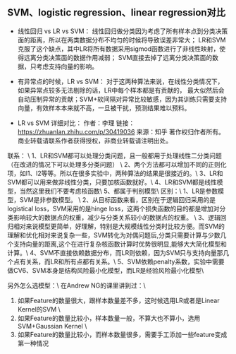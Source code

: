 ## SVM、logistic regression、linear regression对比

- 线性回归 vs LR vs SVM：
线性回归做分类因为考虑了所有样本点到分类决策面的距离，所以在两类数据分布不均匀的时候将导致误差非常大；
LR和SVM克服了这个缺点，其中LR将所有数据采用sigmod函数进行了非线性映射，使得远离分类决策面的数据作用减弱；
SVM直接去掉了远离分类决策面的数据，只考虑支持向量的影响。

- 有异常点的时候，LR vs SVM：
对于这两种算法来说，在线性分类情况下，如果异常点较多无法剔除的话，LR中每个样本都是有贡献的，
最大似然后会自动压制异常的贡献；SVM+软间隔对异常比较敏感，因为其训练只需要支持向量，有效样本本来就不高，一旦被干扰，预测结果难以预料。

- LR vs SVM 详细对比：
作者：李理
链接：https://zhuanlan.zhihu.com/p/30419036
来源：知乎
著作权归作者所有。商业转载请联系作者获得授权，非商业转载请注明出处。

联系： \\
1、LR和SVM都可以处理分类问题，且一般都用于处理线性二分类问题（在改进的情况下可以处理多分类问题） \\
2、两个方法都可以增加不同的正则化项，如l1、l2等等。所以在很多实验中，两种算法的结果是很接近的。\\
3、LR和SVM都可以用来做非线性分类，只要加核函数就好。\\
4、LR和SVM都是线性模型，当然这里我们不要考虑核函数\\
5、都属于判别模型\\
区别：\\
1、LR是参数模型，SVM是非参数模型。 \\
2、从目标函数来看，区别在于逻辑回归采用的是logistical loss，SVM采用的是hinge loss，这两个损失函数的目的都是增加对分类影响较大的数据点的权重，减少与分类关系较小的数据点的权重。 \\
3、逻辑回归相对来说模型更简单，好理解，特别是大规模线性分类时比较方便。而SVM的理解和优化相对来说复杂一些，SVM转化为对偶问题后,分类只需要计算与少数几个支持向量的距离,这个在进行复杂核函数计算时优势很明显,能够大大简化模型和计算。\\
4、SVM不直接依赖数据分布，而LR则依赖，因为SVM只与支持向量那几个点有关系，而LR和所有点都有关系。\\
5、SVM依赖penalty系数，实验中需要做CV6、SVM本身是结构风险最小化模型，而LR是经验风险最小化模型\\

另外怎么选模型：\\
在Andrew NG的课里讲到过：\\
1. 如果Feature的数量很大，跟样本数量差不多，这时候选用LR或者是Linear Kernel的SVM \\
2. 如果Feature的数量比较小，样本数量一般，不算大也不算小，选用SVM+Gaussian Kernel \\
3. 如果Feature的数量比较小，而样本数量很多，需要手工添加一些feature变成第一种情况

